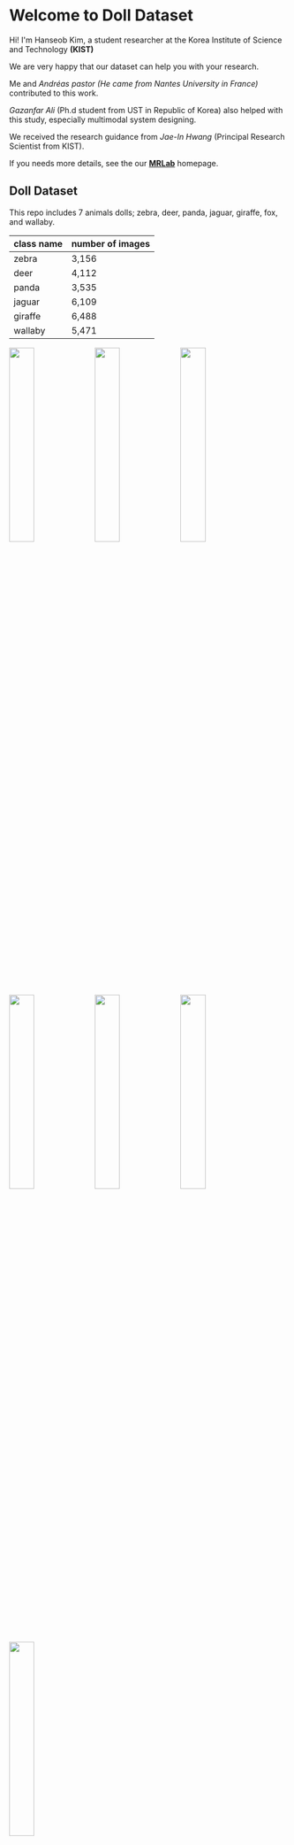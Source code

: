# Welcome to Doll Dataset

Hi! I'm Hanseob Kim, a student researcher at the Korea Institute of Science and Technology **(KIST)** 

We are very happy that our dataset can help you with your research.

Me and *Andréas pastor (He came from Nantes University in France)* contributed to this work.

*Gazanfar Ali* (Ph.d student from UST in Republic of Korea) also helped with this study, especially multimodal system designing.

We received the research guidance from *Jae-In Hwang* (Principal Research Scientist from KIST). 

If you needs more details, see the our <a href = "https://sites.google.com/view/mrlabkist"> **MRLab**</a> homepage.

## Doll Dataset
This repo includes 7 animals dolls; zebra, deer, panda, jaguar, giraffe, fox, and wallaby.

| class name | number of images  |
|--|--|
| zebra |3,156|
| deer|4,112  |
| panda|3,535  |
| jaguar |6,109|
| giraffe |6,488|
| wallaby|5,471  |


<img src="https://github.com/khseob0715/DollDataset/blob/master/deer_doll_img/20190613_135823_214.png" width="30%" height="30%"> <img src="https://github.com/khseob0715/DollDataset/blob/master/fox_doll_img/20190626_152412_1036.png" width="30%" height="30%">
<img src="https://github.com/khseob0715/DollDataset/blob/master/giraffe_doll_img/20190626_153019_13.png" width="30%" height="30%"> <img src="https://github.com/khseob0715/DollDataset/blob/master/jaguar_doll_img/20190626_153437_483.png" width="30%" height="30%">
<img src="https://github.com/khseob0715/DollDataset/blob/master/wallaby_doll_img/20190626_152251_114.png" width="30%" height="30%"> <img src="https://github.com/khseob0715/DollDataset/blob/master/panda_doll_img/20190626_152205_467.png" width="30%" height="30%">
<img src="https://github.com/khseob0715/DollDataset/blob/master/zebra_doll_img/20190613_140207_159.png" width="30%" height="30%"> 




## Citing our work

Submission under review

## Data License

<a rel="license" href="http://creativecommons.org/licenses/by/4.0/"><img alt="크리에이티브 커먼즈 라이선스" style="border-width:0" src="https://i.creativecommons.org/l/by/4.0/88x31.png" /></a><br />This work is licensed under a <a rel="license" href="http://creativecommons.org/licenses/by/4.0/">Creative Commons Attribution 4.0 International License. </a>


